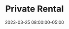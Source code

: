 ---
date: 2023-03-25 08:00:00-05:00
dates: 8:00 am on Mar 25 2023
draft: false
durationMinutes: 600
title: Private Rental
---